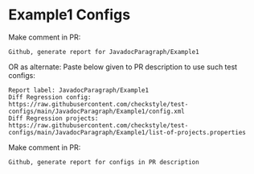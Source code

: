 # Example1 Configs
Make comment in PR:
```
Github, generate report for JavadocParagraph/Example1
```
OR as alternate:
Paste below given to PR description to use such test configs:
```
Report label: JavadocParagraph/Example1
Diff Regression config: https://raw.githubusercontent.com/checkstyle/test-configs/main/JavadocParagraph/Example1/config.xml
Diff Regression projects: https://raw.githubusercontent.com/checkstyle/test-configs/main/JavadocParagraph/Example1/list-of-projects.properties
```
Make comment in PR:
```
Github, generate report for configs in PR description
```
